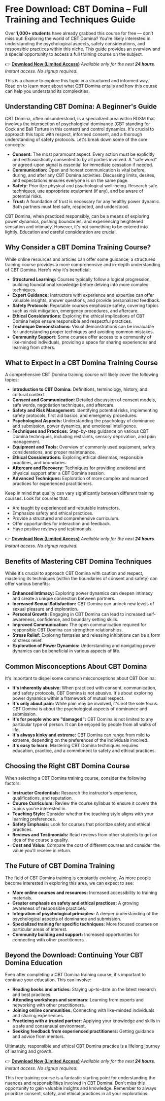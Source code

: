 # Free Download: CBT Domina – Full Training and Techniques Guide

Over **1,000+ students** have already grabbed this course for free — don’t miss out!
Exploring the world of CBT Domina? You're likely interested in understanding the psychological aspects, safety considerations, and responsible practices within this niche. This guide provides an overview and a special opportunity to access a full training course on the subject.

👉 [**Download Now (Limited Access)**](https://udemywork.com/cbt-domina)
_Available only for the next **24 hours**. Instant access. No signup required._

This is a chance to explore this topic in a structured and informed way. Read on to learn more about what CBT Domina entails and how this course can help you understand its complexities.

## Understanding CBT Domina: A Beginner's Guide

CBT Domina, often misunderstood, is a specialized area within BDSM that involves the intersection of psychological dominance (CBT standing for Cock and Ball Torture in this context) and control dynamics. It's crucial to approach this topic with respect, informed consent, and a thorough understanding of safety protocols. Let's break down some of the core concepts:

*   **Consent:** The most paramount aspect. Every action must be explicitly and enthusiastically consented to by all parties involved. A "safe word" or agreed-upon signal is essential for immediate cessation if needed.
*   **Communication:** Open and honest communication is vital before, during, and after any CBT Domina activities. Discussing limits, desires, and expectations ensures everyone is on the same page.
*   **Safety:** Prioritize physical and psychological well-being. Research safe techniques, use appropriate equipment (if any), and be aware of potential risks.
*   **Trust:** A foundation of trust is necessary for any healthy power dynamic. Both partners must feel safe, respected, and understood.

CBT Domina, when practiced responsibly, can be a means of exploring power dynamics, pushing boundaries, and experiencing heightened sensation and intimacy. However, it's not something to be entered into lightly. Education and careful consideration are crucial.

## Why Consider a CBT Domina Training Course?

While online resources and articles can offer some guidance, a structured training course provides a more comprehensive and in-depth understanding of CBT Domina. Here's why it's beneficial:

*   **Structured Learning:** Courses typically follow a logical progression, building foundational knowledge before delving into more complex techniques.
*   **Expert Guidance:** Instructors with experience and expertise can offer valuable insights, answer questions, and provide personalized feedback.
*   **Safety Protocols:** Reputable courses emphasize safety, covering topics such as risk mitigation, emergency procedures, and aftercare.
*   **Ethical Considerations:** Exploring the ethical implications of CBT Domina helps ensure responsible and respectful practices.
*   **Technique Demonstrations:** Visual demonstrations can be invaluable for understanding proper techniques and avoiding common mistakes.
*   **Community Support:** Some courses offer access to a community of like-minded individuals, providing a space for sharing experiences and learning from others.

## What to Expect in a CBT Domina Training Course

A comprehensive CBT Domina training course will likely cover the following topics:

*   **Introduction to CBT Domina:** Definitions, terminology, history, and cultural context.
*   **Consent and Communication:** Detailed discussion of consent models, safe words, negotiation techniques, and aftercare.
*   **Safety and Risk Management:** Identifying potential risks, implementing safety protocols, first aid basics, and emergency procedures.
*   **Psychological Aspects:** Understanding the psychology of dominance and submission, power dynamics, and emotional intelligence.
*   **Techniques and Practices:** Step-by-step guidance on various CBT Domina techniques, including restraints, sensory deprivation, and pain management.
*   **Equipment and Tools:** Overview of commonly used equipment, safety considerations, and proper maintenance.
*   **Ethical Considerations:** Exploring ethical dilemmas, responsible practices, and boundaries.
*   **Aftercare and Recovery:** Techniques for providing emotional and physical support after a CBT Domina session.
*   **Advanced Techniques:** Exploration of more complex and nuanced practices for experienced practitioners.

Keep in mind that quality can vary significantly between different training courses. Look for courses that:

*   Are taught by experienced and reputable instructors.
*   Emphasize safety and ethical practices.
*   Provide a structured and comprehensive curriculum.
*   Offer opportunities for interaction and feedback.
*   Have positive reviews and testimonials.

👉 [**Download Now (Limited Access)**](https://udemywork.com/cbt-domina)
_Available only for the next **24 hours**. Instant access. No signup required._

## Benefits of Mastering CBT Domina Techniques

While it's crucial to approach CBT Domina with caution and respect, mastering its techniques (within the boundaries of consent and safety) can offer various benefits:

*   **Enhanced Intimacy:** Exploring power dynamics can deepen intimacy and create a unique connection between partners.
*   **Increased Sexual Satisfaction:** CBT Domina can unlock new levels of sexual pleasure and exploration.
*   **Personal Growth:** Engaging in CBT Domina can lead to increased self-awareness, confidence, and boundary setting skills.
*   **Improved Communication:** The open communication required for responsible CBT Domina can strengthen relationships.
*   **Stress Relief:** Exploring fantasies and releasing inhibitions can be a form of stress relief.
*   **Exploration of Power Dynamics:** Understanding and navigating power dynamics can be beneficial in various aspects of life.

## Common Misconceptions About CBT Domina

It's important to dispel some common misconceptions about CBT Domina:

*   **It's inherently abusive:** When practiced with consent, communication, and safety protocols, CBT Domina is not abusive. It's about exploring power dynamics within a framework of mutual respect.
*   **It's only about pain:** While pain may be involved, it's not the sole focus. CBT Domina is about the psychological aspects of dominance and submission.
*   **It's for people who are "damaged":** CBT Domina is not limited to any particular type of person. It can be enjoyed by people from all walks of life.
*   **It's always kinky and extreme:** CBT Domina can range from mild to extreme, depending on the preferences of the individuals involved.
*   **It's easy to learn:** Mastering CBT Domina techniques requires education, practice, and a commitment to safety and ethical practices.

## Choosing the Right CBT Domina Course

When selecting a CBT Domina training course, consider the following factors:

*   **Instructor Credentials:** Research the instructor's experience, qualifications, and reputation.
*   **Course Curriculum:** Review the course syllabus to ensure it covers the topics you're interested in.
*   **Teaching Style:** Consider whether the teaching style aligns with your learning preferences.
*   **Safety Emphasis:** Look for courses that prioritize safety and ethical practices.
*   **Reviews and Testimonials:** Read reviews from other students to get an idea of the course's quality.
*   **Cost and Value:** Compare the cost of different courses and consider the value you'll receive in return.

## The Future of CBT Domina Training

The field of CBT Domina training is constantly evolving. As more people become interested in exploring this area, we can expect to see:

*   **More online courses and resources:** Increased accessibility to training materials.
*   **Greater emphasis on safety and ethical practices:** A growing awareness of responsible practices.
*   **Integration of psychological principles:** A deeper understanding of the psychological aspects of dominance and submission.
*   **Specialized training for specific techniques:** More focused courses on particular areas of interest.
*   **Community building and support:** Increased opportunities for connecting with other practitioners.

## Beyond the Download: Continuing Your CBT Domina Education

Even after completing a CBT Domina training course, it's important to continue your education. This can involve:

*   **Reading books and articles:** Staying up-to-date on the latest research and best practices.
*   **Attending workshops and seminars:** Learning from experts and networking with other practitioners.
*   **Joining online communities:** Connecting with like-minded individuals and sharing experiences.
*   **Practicing with a trusted partner:** Applying your knowledge and skills in a safe and consensual environment.
*   **Seeking feedback from experienced practitioners:** Getting guidance and advice from mentors.

Ultimately, responsible and ethical CBT Domina practice is a lifelong journey of learning and growth.

👉 [**Download Now (Limited Access)**](https://udemywork.com/cbt-domina)
_Available only for the next **24 hours**. Instant access. No signup required._

This free training course is a fantastic starting point for understanding the nuances and responsibilities involved in CBT Domina. Don't miss this opportunity to gain valuable insights and knowledge. Remember to always prioritize consent, safety, and ethical practices in all your explorations.

